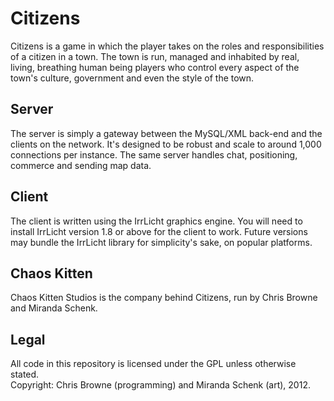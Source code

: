 # Citizens
Citizens is a game in which the player takes on the roles and 
responsibilities of a citizen in a town.  The town is run, managed and
inhabited by real, living, breathing human being players who control
every aspect of the town's culture, government and even the style of the
town.

## Server
The server is simply a gateway between the MySQL/XML back-end and the
clients on the network.  It's designed to be robust and scale to around
1,000 connections per instance.  The same server handles chat, 
positioning, commerce and sending map data.

## Client
The client is written using the IrrLicht graphics engine.  You will need
to install IrrLicht version 1.8 or above for the client to work.  Future
versions may bundle the IrrLicht library for simplicity's sake, on 
popular platforms.

## Chaos Kitten
Chaos Kitten Studios is the company behind Citizens, run by Chris Browne
and Miranda Schenk.

## Legal
All code in this repository is licensed under the GPL unless otherwise
stated.  
Copyright: Chris Browne (programming) and Miranda Schenk (art),
2012.
